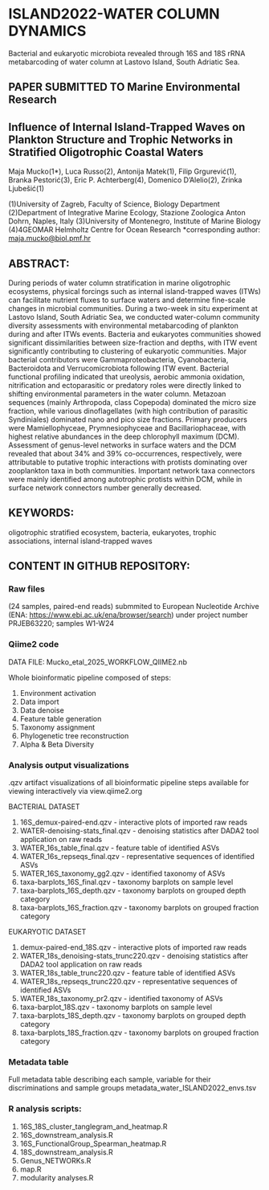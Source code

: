 # ISLAND2022-WATER COLUMN DYNAMICS
Bacterial and eukaryotic microbiota revealed through 16S and 18S rRNA metabarcoding of water column at Lastovo Island, South Adriatic Sea.

## PAPER SUBMITTED TO Marine Environmental Research
## Influence of Internal Island-Trapped Waves on Plankton Structure and Trophic Networks in Stratified Oligotrophic Coastal Waters  
Maja Mucko(1*), Luca Russo(2), Antonija Matek(1), Filip Grgurević(1), Branka Pestorić(3), Eric P. Achterberg(4), Domenico D’Alelio(2), Zrinka Ljubešić(1)

(1)University of Zagreb, Faculty of Science, Biology Department
(2)Department of Integrative Marine Ecology, Stazione Zoologica Anton Dohrn, Naples, Italy
(3)University of Montenegro, Institute of Marine Biology
(4)4GEOMAR Helmholtz Centre for Ocean Research
*corresponding author: maja.mucko@biol.pmf.hr


## ABSTRACT: 
During periods of water column stratification in marine oligotrophic ecosystems, physical forcings such as internal island-trapped waves (ITWs) can facilitate nutrient fluxes to surface waters and determine fine-scale changes in microbial communities. During a two-week in situ experiment at Lastovo Island, South Adriatic Sea, we conducted water-column community diversity assessments with environmental metabarcoding of plankton during and after ITWs events. Bacteria and eukaryotes communities showed significant dissimilarities between size-fraction and depths, with ITW event significantly contributing to clustering of eukaryotic communities. Major bacterial contributors were Gammaproteobacteria, Cyanobacteria, Bacteroidota and Verrucomicrobiota following ITW event. Bacterial functional profiling indicated that ureolysis, aerobic ammonia oxidation, nitrification and ectoparasitic or predatory roles were directly linked to shifting environmental parameters in the water column. Metazoan sequences (mainly Arthropoda, class Copepoda) dominated the micro size fraction, while various dinoflagellates (with high contribution of parasitic Syndiniales) dominated nano and pico size fractions. Primary producers were Mamiellophyceae, Prymnesiophyceae and Bacillariophaceae, with highest relative abundances in the deep chlorophyll maximum (DCM). Assessment of genus-level networks in surface waters and the DCM revealed that about 34% and 39% co-occurrences, respectively, were attributable to putative trophic interactions with protists dominating over zooplankton taxa in both communities. Important network taxa connectors were mainly identified among autotrophic protists within DCM, while in surface network connectors number generally decreased.

## KEYWORDS:
oligotrophic stratified ecosystem, bacteria, eukaryotes, trophic associations, internal island-trapped waves

## CONTENT IN GITHUB REPOSITORY:
### Raw files 
(24 samples, paired-end reads) submmited to European Nucleotide Archive (ENA: https://www.ebi.ac.uk/ena/browser/search) under project number PRJEB63220; samples W1-W24
### Qiime2 code
DATA FILE: Mucko_etal_2025_WORKFLOW_QIIME2.nb

Whole bioinformatic pipeline composed of steps:
1. Environment activation
2. Data import
3. Data denoise
4. Feature table generation
5. Taxonomy assignment
6. Phylogenetic tree reconstruction
8. Alpha & Beta Diversity
### Analysis output visualizations
.qzv artifact visualizations of all bioinformatic pipeline steps available for viewing interactively via view.qiime2.org

BACTERIAL DATASET

1. 16S_demux-paired-end.qzv - interactive plots of imported raw reads
2. WATER-denoising-stats_final.qzv - denoising statistics after DADA2 tool application on raw reads
3. WATER_16s_table_final.qzv - feature table of identified ASVs
4. WATER_16s_repseqs_final.qzv - representative sequences of identified ASVs
5. WATER_16S_taxonomy_gg2.qzv - identified taxonomy of ASVs
6. taxa-barplots_16S_final.qzv - taxonomy barplots on sample level
7. taxa-barplots_16S_depth.qzv - taxonomy barplots on grouped depth category
8. taxa-barplots_16S_fraction.qzv - taxonomy barplots on grouped fraction category

EUKARYOTIC DATASET

1. demux-paired-end_18S.qzv - interactive plots of imported raw reads
2. WATER_18s_denoising-stats_trunc220.qzv - denoising statistics after DADA2 tool application on raw reads
3. WATER_18s_table_trunc220.qzv - feature table of identified ASVs
4. WATER_18s_repseqs_trunc220.qzv - representative sequences of identified ASVs
5. WATER_18s_taxonomy_pr2.qzv - identified taxonomy of ASVs
6. taxa-barplot_18S.qzv - taxonomy barplots on sample level
7. taxa-barplots_18S_depth.qzv - taxonomy barplots on grouped depth category
8. taxa-barplots_18S_fraction.qzv - taxonomy barplots on grouped fraction category

### Metadata table
Full metadata table describing each sample, variable for their discriminations and sample groups
metadata_water_ISLAND2022_envs.tsv

### R analysis scripts: 
1. 16S_18S_cluster_tanglegram_and_heatmap.R
2. 16S_downstream_analysis.R
3. 16S_FunctionalGroup_Spearman_heatmap.R
4. 18S_downstream_analysis.R
5. Genus_NETWORKs.R
6. map.R
7. modularity analyses.R
